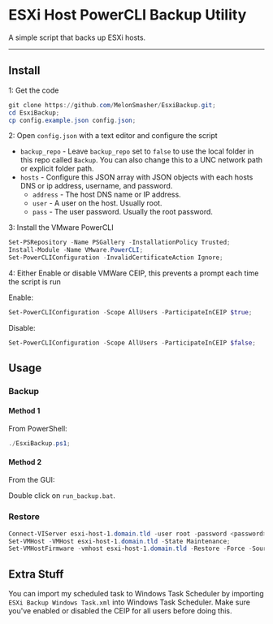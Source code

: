 # ESXi Host PowerCLI Backup Utility

A simple script that backs up ESXi hosts.

---

## Install

1: Get the code

```powershell
git clone https://github.com/MelonSmasher/EsxiBackup.git;
cd EsxiBackup;
cp config.example.json config.json;
```

2: Open `config.json` with a text editor and configure the script

* `backup_repo` - Leave `backup_repo` set to `false` to use the local folder in this repo called `Backup`. You can also change this to a UNC network path or explicit folder path.
* `hosts` - Configure this JSON array with JSON objects with each hosts DNS or ip address, username, and password.
    * `address` - The host DNS name or IP address.
    * `user` - A user on the host. Usually root.
    * `pass` - The user password. Usually the root password.

3: Install the VMware PowerCLI

```powershell
Set-PSRepository -Name PSGallery -InstallationPolicy Trusted;
Install-Module -Name VMware.PowerCLI;
Set-PowerCLIConfiguration -InvalidCertificateAction Ignore;
```

4: Either Enable or disable VMWare CEIP, this prevents a prompt each time the script is run

Enable:

```powershell
Set-PowerCLIConfiguration -Scope AllUsers -ParticipateInCEIP $true;
```

Disable:

```powershell
Set-PowerCLIConfiguration -Scope AllUsers -ParticipateInCEIP $false;
```

## Usage

### Backup

#### Method 1

From PowerShell:

```powershell
./EsxiBackup.ps1;
```

#### Method 2

From the GUI:

Double click on `run_backup.bat`.

### Restore

```powershell
Connect-VIServer esxi-host-1.domain.tld -user root -password <password>;
Set-VMHost -VMHost esxi-host-1.domain.tld -State Maintenance;
Set-VMHostFirmware -vmhost esxi-host-1.domain.tld -Restore -Force -SourcePath C:\esxi_backups\configBundle-esxi-host-1.domain.tld.tgz -HostUser root -HostPassword <password>;
```

## Extra Stuff

You can import my scheduled task to Windows Task Scheduler by importing `ESXi Backup Windows Task.xml` into Windows Task Scheduler. Make sure you've enabled or disabled the CEIP for all users before doing this.
